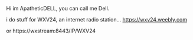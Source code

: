 Hi im ApatheticDELL, you can call me Dell.

i do stuff for WXV24, an internet radio station...
https://wxv24.weebly.com

or https://wxstream:8443/IP/WXV24
